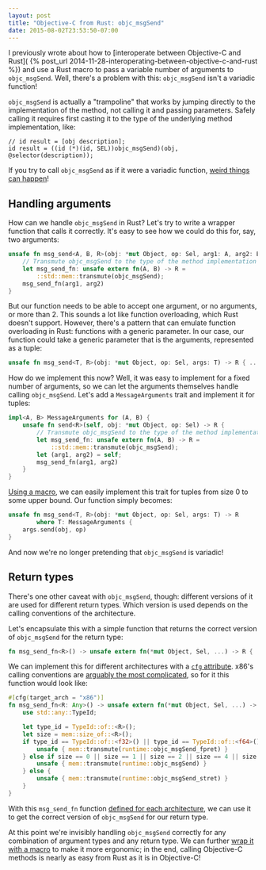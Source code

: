 ```yaml
---
layout: post
title: "Objective-C from Rust: objc_msgSend"
date: 2015-08-02T23:53:50-07:00
---
```


I previously wrote about how to [interoperate between Objective-C and Rust](
{% post_url 2014-11-28-interoperating-between-objective-c-and-rust %})
and use a Rust macro to pass a variable number of arguments to `objc_msgSend`.
Well, there's a problem with this: `objc_msgSend` isn't a variadic function!

<!-- more -->

`objc_msgSend` is actually a "trampoline" that works by jumping directly to
the implementation of the method, not calling it and passing parameters.
Safely calling it requires first casting it to the type of the underlying
method implementation, like:

``` objc
// id result = [obj description];
id result = ((id (*)(id, SEL))objc_msgSend)(obj, @selector(description));
```

If you try to call `objc_msgSend` as if it were a variadic function,
[weird things can happen](https://github.com/servo/cocoa-rs/pull/74#issuecomment-75492331)!

## Handling arguments

How can we handle `objc_msgSend` in Rust? Let's try to write a
wrapper function that calls it correctly.
It's easy to see how we could do this for, say, two arguments:

``` rust
unsafe fn msg_send<A, B, R>(obj: *mut Object, op: Sel, arg1: A, arg2: B) -> R {
    // Transmute objc_msgSend to the type of the method implementation
    let msg_send_fn: unsafe extern fn(A, B) -> R =
        ::std::mem::transmute(objc_msgSend);
    msg_send_fn(arg1, arg2)
}
```

But our function needs to be able to accept one argument, or no arguments,
or more than 2. This sounds a lot like function overloading, which Rust
doesn't support. However, there's a pattern that can emulate function
overloading in Rust: functions with a generic parameter. In our case,
our function could take a generic parameter that is the arguments,
represented as a tuple:

``` rust
unsafe fn msg_send<T, R>(obj: *mut Object, op: Sel, args: T) -> R { ... }
```

How do we implement this now?
Well, it was easy to implement for a fixed number of arguments,
so we can let the arguments themselves handle calling `objc_msgSend`.
Let's add a `MessageArguments` trait and implement it for tuples:

``` rust
impl<A, B> MessageArguments for (A, B) {
    unsafe fn send<R>(self, obj: *mut Object, op: Sel) -> R {
        // Transmute objc_msgSend to the type of the method implementation
        let msg_send_fn: unsafe extern fn(A, B) -> R =
            ::std::mem::transmute(objc_msgSend);
        let (arg1, arg2) = self;
        msg_send_fn(arg1, arg2)
    }
}
```

[Using a macro](https://github.com/SSheldon/rust-objc/blob/2bc409b/src/message.rs#L134-L175),
we can easily implement this trait for tuples from size 0 to some upper bound.
Our function simply becomes:

``` rust
unsafe fn msg_send<T, R>(obj: *mut Object, op: Sel, args: T) -> R
        where T: MessageArguments {
    args.send(obj, op)
}
```

And now we're no longer pretending that `objc_msgSend` is variadic!

## Return types

There's one other caveat with `objc_msgSend`, though:
different versions of it are used for different return types.
Which version is used depends on the calling conventions of the architecture.

Let's encapsulate this with a simple function that returns the correct
version of `objc_msgSend` for the return type:

``` rust
fn msg_send_fn<R>() -> unsafe extern fn(*mut Object, Sel, ...) -> R { ... }
```

We can implement this for different architectures with a
[`cfg` attribute](https://doc.rust-lang.org/stable/reference.html#conditional-compilation).
x86's calling conventions are [arguably the most complicated](
https://developer.apple.com/library/mac/documentation/DeveloperTools/Conceptual/LowLevelABI/130-IA-32_Function_Calling_Conventions/IA32.html),
so for it this function would look like:

``` rust
#[cfg(target_arch = "x86")]
fn msg_send_fn<R: Any>() -> unsafe extern fn(*mut Object, Sel, ...) -> R {
    use std::any::TypeId;

    let type_id = TypeId::of::<R>();
    let size = mem::size_of::<R>();
    if type_id == TypeId::of::<f32>() || type_id == TypeId::of::<f64>() {
        unsafe { mem::transmute(runtime::objc_msgSend_fpret) }
    } else if size == 0 || size == 1 || size == 2 || size == 4 || size == 8 {
        unsafe { mem::transmute(runtime::objc_msgSend) }
    } else {
        unsafe { mem::transmute(runtime::objc_msgSend_stret) }
    }
}
```

With this `msg_send_fn` function [defined for each architecture](
https://github.com/SSheldon/rust-objc/blob/2bc409b/src/message.rs#L14-L112),
we can use it to get the correct version of `objc_msgSend` for
our return type.

At this point we're invisibly handling `objc_msgSend` correctly for any
combination of argument types and any return type. We can further
[wrap it with a macro](https://github.com/SSheldon/rust-objc/blob/2bc409b/src/macros.rs#L58-L83)
to make it more ergonomic; in the end, calling Objective-C methods is nearly
as easy from Rust as it is in Objective-C!

